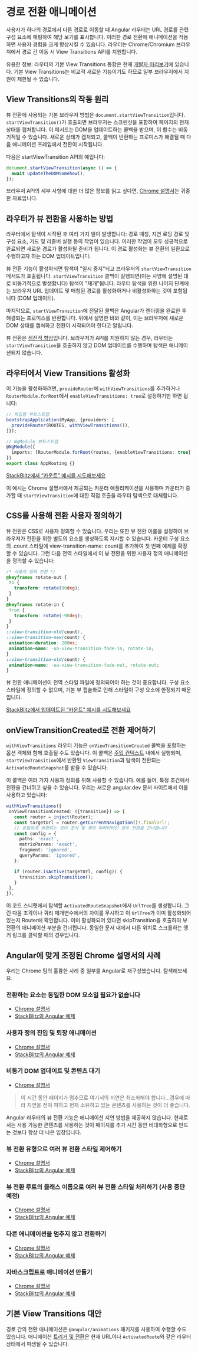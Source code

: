 # 경로 전환 애니메이션

사용자가 하나의 경로에서 다른 경로로 이동할 때 Angular 라우터는 URL 경로를 관련 구성 요소에 매핑하여 해당 보기를 표시합니다. 이러한 경로 전환에 애니메이션을 적용하면 사용자 경험을 크게 향상시킬 수 있습니다. 라우터는 Chrome/Chromium 브라우저에서 경로 간 이동 시 View Transitions API를 지원합니다.

유용한 정보: 라우터의 기본 View Transitions 통합은 현재 [개발자 미리보기](/reference/releases#developer-preview)에 있습니다. 기본 View Transitions는 비교적 새로운 기능이기도 하므로 일부 브라우저에서 지원이 제한될 수 있습니다.

## View Transitions의 작동 원리

뷰 전환에 사용되는 기본 브라우저 방법은 `document.startViewTransition`입니다. `startViewTransition()`가 호출되면 브라우저는 스크린샷을 포함하여 페이지의 현재 상태를 캡처합니다. 이 메서드는 DOM을 업데이트하는 콜백을 받으며, 이 함수는 비동기적일 수 있습니다. 새로운 상태가 캡처되고, 콜백이 반환하는 프로미스가 해결될 때 다음 애니메이션 프레임에서 전환이 시작됩니다.

다음은 startViewTransition API의 예입니다:

```ts
document.startViewTransition(async () => {
  await updateTheDOMSomehow();
});
```

브라우저 API의 세부 사항에 대한 더 많은 정보를 읽고 싶다면, [Chrome 설명서](https://developer.chrome.com/docs/web-platform/view-transitions)는 귀중한 자료입니다.

## 라우터가 뷰 전환을 사용하는 방법

라우터에서 탐색이 시작된 후 여러 가지 일이 발생합니다: 경로 매칭, 지연 로딩 경로 및 구성 요소, 가드 및 리졸버 실행 등의 작업이 있습니다. 이러한 작업이 모두 성공적으로 완료되면 새로운 경로가 활성화될 준비가 됩니다. 이 경로 활성화는 뷰 전환의 일환으로 수행하고자 하는 DOM 업데이트입니다.

뷰 전환 기능이 활성화되면 탐색이 "일시 중지"되고 브라우저의 `startViewTransition` 메서드가 호출됩니다. `startViewTransition` 콜백이 실행되면(이는 사양에 설명된 대로 비동기적으로 발생합니다) 탐색이 "재개"됩니다. 라우터 탐색을 위한 나머지 단계에는 브라우저 URL 업데이트 및 매칭된 경로를 활성화하거나 비활성화하는 것이 포함됩니다 (DOM 업데이트).

마지막으로, `startViewTransition`에 전달된 콜백은 Angular가 렌더링을 완료한 후 해결되는 프로미스를 반환합니다. 위에서 설명한 바와 같이, 이는 브라우저에 새로운 DOM 상태를 캡처하고 전환이 시작되어야 한다고 알립니다.

뷰 전환은 [점진적 향상](https://developer.mozilla.org/en-US/docs/Glossary/Progressive_Enhancement)입니다. 브라우저가 API를 지원하지 않는 경우, 라우터는 `startViewTransition`을 호출하지 않고 DOM 업데이트를 수행하며 탐색은 애니메이션되지 않습니다.

## 라우터에서 View Transitions 활성화

이 기능을 활성화하려면, `provideRouter`에 `withViewTransitions`를 추가하거나 `RouterModule.forRoot`에서 `enableViewTransitions: true`로 설정하기만 하면 됩니다:

```ts
// 독립형 부트스트랩
bootstrapApplication(MyApp, {providers: [
  provideRouter(ROUTES, withViewTransitions()),
]});

// NgModule 부트스트랩
@NgModule({
  imports: [RouterModule.forRoot(routes, {enableViewTransitions: true})]
})
export class AppRouting {}
```

[StackBlitz에서 “카운트” 예시를 시도해보세요](https://stackblitz.com/edit/stackblitz-starters-2dnvtm?file=src%2Fmain.ts)

이 예시는 Chrome 설명서에서 제공되는 카운터 애플리케이션을 사용하며 카운터가 증가할 때 `startViewTransition`에 대한 직접 호출을 라우터 탐색으로 대체합니다.

## CSS를 사용해 전환 사용자 정의하기

뷰 전환은 CSS로 사용자 정의할 수 있습니다. 우리는 또한 뷰 전환 이름을 설정하여 브라우저가 전환을 위한 별도의 요소를 생성하도록 지시할 수 있습니다. 카운터 구성 요소의 .count 스타일에 view-transition-name: count를 추가하여 첫 번째 예제를 확장할 수 있습니다. 그런 다음 전역 스타일에서 이 뷰 전환을 위한 사용자 정의 애니메이션을 정의할 수 있습니다:

```css
/* 사용자 정의 전환 */
@keyframes rotate-out {
 to {
   transform: rotate(90deg);
 }
}
@keyframes rotate-in {
 from {
   transform: rotate(-90deg);
 }
}
::view-transition-old(count),
::view-transition-new(count) {
 animation-duration: 200ms;
 animation-name: -ua-view-transition-fade-in, rotate-in;
}
::view-transition-old(count) {
 animation-name: -ua-view-transition-fade-out, rotate-out;
}
```

뷰 전환 애니메이션이 전역 스타일 파일에 정의되어야 하는 것이 중요합니다. 구성 요소 스타일에 정의할 수 없으며, 기본 뷰 캡슐화로 인해 스타일이 구성 요소에 한정되기 때문입니다.

[StackBlitz에서 업데이트된 “카운트” 예시를 시도해보세요](https://stackblitz.com/edit/stackblitz-starters-fwn4i7?file=src%2Fmain.ts)

## onViewTransitionCreated로 전환 제어하기

`withViewTransitions` 라우터 기능은 `onViewTransitionCreated` 콜백을 포함하는 옵션 객체와 함께 호출될 수도 있습니다. 이 콜백은 [주입 컨텍스트](/guide/di/dependency-injection-context#run-within-an-injection-context) 내에서 실행되며, `startViewTransition`에서 반환된 `ViewTransition`과 탐색이 전환되는 `ActivatedRouteSnapshot`를 받을 수 있습니다.

이 콜백은 여러 가지 사용자 정의를 위해 사용할 수 있습니다. 예를 들어, 특정 조건에서 전환을 건너뛰고 싶을 수 있습니다. 우리는 새로운 angular.dev 문서 사이트에서 이를 사용하고 있습니다:

```ts
withViewTransitions({
 onViewTransitionCreated: ({transition}) => {
   const router = inject(Router);
   const targetUrl = router.getCurrentNavigation()!.finalUrl!;
   // 유일하게 변경되는 것이 조각 및 쿼리 파라미터인 경우 전환을 건너뜁니다
   const config = { 
     paths: 'exact', 
     matrixParams: 'exact',
     fragment: 'ignored',
     queryParams: 'ignored',
   };

   if (router.isActive(targetUrl, config)) {
     transition.skipTransition();
   }
 },
}),
```

이 코드 스니펫에서 탐색할 `ActivatedRouteSnapshot`에서 `UrlTree`를 생성합니다. 그런 다음 조각이나 쿼리 매개변수에서의 차이를 무시하고 이 `UrlTree`가 이미 활성화되어 있는지 Router에 확인합니다. 이미 활성화되어 있다면 skipTransition을 호출하여 뷰 전환의 애니메이션 부분을 건너뜁니다. 동일한 문서 내에서 다른 위치로 스크롤하는 앵커 링크를 클릭할 때의 경우입니다.

## Angular에 맞게 조정된 Chrome 설명서의 사례

우리는 Chrome 팀의 훌륭한 사례 중 일부를 Angular로 재구성했습니다. 탐색해보세요.

### 전환하는 요소는 동일한 DOM 요소일 필요가 없습니다

* [Chrome 설명서](https://developer.chrome.com/docs/web-platform/view-transitions/same-document#transitioning_elements_dont_need_to_be_the_same_dom_element)
* [StackBlitz의 Angular 예제](https://stackblitz.com/edit/stackblitz-starters-dh8npr?file=src%2Fmain.ts)

### 사용자 정의 진입 및 퇴장 애니메이션

* [Chrome 설명서](https://developer.chrome.com/docs/web-platform/view-transitions/same-document#custom_entry_and_exit_transitions)
* [StackBlitz의 Angular 예제](https://stackblitz.com/edit/stackblitz-starters-8kly3o)

### 비동기 DOM 업데이트 및 콘텐츠 대기

* [Chrome 설명서](https://developer.chrome.com/docs/web-platform/view-transitions/same-document#async_dom_updates_and_waiting_for_content)

> 이 시간 동안 페이지가 멈추므로 여기서의 지연은 최소화해야 합니다…경우에 따라 지연을 전혀 피하고 현재 소유하고 있는 콘텐츠를 사용하는 것이 더 좋습니다.

Angular 라우터의 뷰 전환 기능은 애니메이션 지연 방법을 제공하지 않습니다. 현재로서는 사용 가능한 콘텐츠를 사용하는 것이 페이지를 추가 시간 동안 비대화형으로 만드는 것보다 항상 더 나은 입장입니다.

### 뷰 전환 유형으로 여러 뷰 전환 스타일 제어하기

* [Chrome 설명서](https://developer.chrome.com/docs/web-platform/view-transitions/same-document#view-transition-types)
* [StackBlitz의 Angular 예제](https://stackblitz.com/edit/stackblitz-starters-vxzcam)

### 뷰 전환 루트의 클래스 이름으로 여러 뷰 전환 스타일 처리하기 (사용 중단 예정)

* [Chrome 설명서](https://developer.chrome.com/docs/web-platform/view-transitions/same-document#changing-on-navigation-type)
* [StackBlitz의 Angular 예제](https://stackblitz.com/edit/stackblitz-starters-nmnzzg?file=src%2Fmain.ts)

### 다른 애니메이션을 멈추지 않고 전환하기

* [Chrome 설명서](https://developer.chrome.com/docs/web-platform/view-transitions/same-document#transitioning-without-freezing)
* [StackBlitz의 Angular 예제](https://stackblitz.com/edit/stackblitz-starters-76kgww)

### 자바스크립트로 애니메이션 만들기

* [Chrome 설명서](https://developer.chrome.com/docs/web-platform/view-transitions/same-document#animating-with-javascript)
* [StackBlitz의 Angular 예제](https://stackblitz.com/edit/stackblitz-starters-cklnkm)

## 기본 View Transitions 대안

경로 간의 전환 애니메이션은 `@angular/animations` 패키지를 사용하여 수행할 수도 있습니다. 
애니메이션 [트리거 및 전환](/guide/animations/transition-and-triggers)은 현재 URL이나 `ActivatedRoute`와 같은 라우터 상태에서 파생될 수 있습니다.